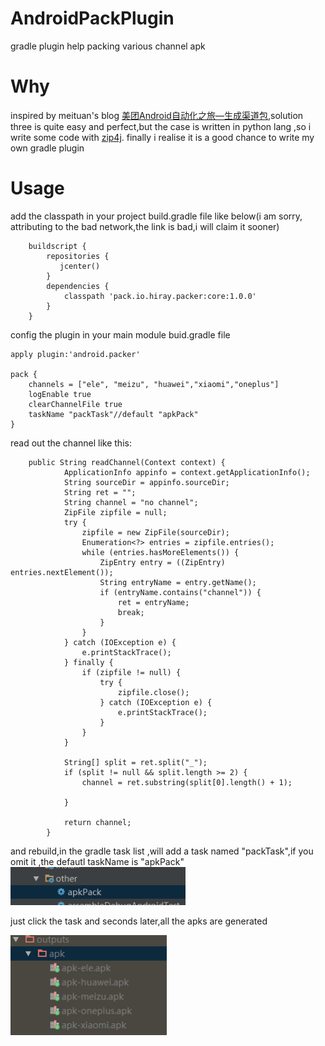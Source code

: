 # AndroidPackPlugin
gradle plugin help packing various channel apk


# Why
inspired by meituan's blog [美团Android自动化之旅—生成渠道包](https://tech.meituan.com/mt-apk-packaging.html),solution three is quite easy and
perfect,but the case is written in python lang ,so i write some code with [zip4j](https://mvnrepository.com/artifact/net.lingala.zip4j/zip4j).
finally i realise it is a good chance to write my own gradle plugin


# Usage
add the classpath in your project build.gradle file like below(i am sorry, attributing to the bad network,the link is bad,i will claim it sooner)
```
    buildscript {
        repositories {
           jcenter()
        }
        dependencies {
            classpath 'pack.io.hiray.packer:core:1.0.0'
        }
    }
```
config the plugin in your main module buid.gradle file

```
apply plugin:'android.packer'

pack {
    channels = ["ele", "meizu", "huawei","xiaomi","oneplus"]
    logEnable true
    clearChannelFile true
    taskName "packTask"//default "apkPack"
}
```
read out the channel like this:
```
    public String readChannel(Context context) {
            ApplicationInfo appinfo = context.getApplicationInfo();
            String sourceDir = appinfo.sourceDir;
            String ret = "";
            String channel = "no channel";
            ZipFile zipfile = null;
            try {
                zipfile = new ZipFile(sourceDir);
                Enumeration<?> entries = zipfile.entries();
                while (entries.hasMoreElements()) {
                    ZipEntry entry = ((ZipEntry) entries.nextElement());
                    String entryName = entry.getName();
                    if (entryName.contains("channel")) {
                        ret = entryName;
                        break;
                    }
                }
            } catch (IOException e) {
                e.printStackTrace();
            } finally {
                if (zipfile != null) {
                    try {
                        zipfile.close();
                    } catch (IOException e) {
                        e.printStackTrace();
                    }
                }
            }
    
            String[] split = ret.split("_");
            if (split != null && split.length >= 2) {
                channel = ret.substring(split[0].length() + 1);
    
            }
    
            return channel;
        }
```
and rebuild,in the gradle task list ,will add a task named "packTask",if you omit it ,the defautl taskName is "apkPack"
<img width="280" height=“60” src="https://github.com/HirayClay/AndroidPackPlugin/raw/master/static/task-shoot.png"></img>

just click the task and seconds later,all the apks are generated

<img width="250" height=“160” src="https://github.com/HirayClay/AndroidPackPlugin/raw/master/static/variants.png"></img>

